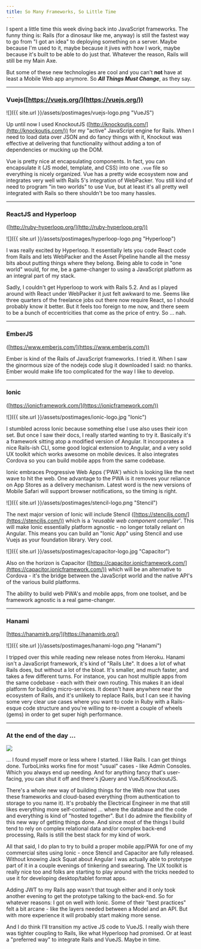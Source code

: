 ```yaml
---
title: So Many Frameworks, So Little Time
---
```


I spent a little time this week diving back into JavaScript frameworks. The funny thing is: Rails (for a dinosaur like me, anyway) is still the fastest way to go from "I got an idea" to deploying something on a server. Maybe because I'm used to it, maybe because it jives with how I work, maybe because it's built to be able to do just that. Whatever the reason, Rails will still be my Main Axe.

But some of these new technologies are cool and you can't **not** have at least a Mobile Web app anymore. So ***All Things Must Change***, as they say.

----

### Vuejs([https://vuejs.org/](https://vuejs.org/))

 ![]({{ site.url }}/assets/postimages/vuejs-logo.png "VueJS")

Up until now I used KnockoutJS ([http://knockoutjs.com/](http://knockoutjs.com/)) for my "active" JavaScript engine for Rails. When I need to load data over JSON and do fancy things with it, Knockout was effective at delivering that functionality without adding a ton of dependencies or mucking up the DOM. 

Vue is pretty nice at encapsulating components. In fact, you can encapsulate it (JS model, template, and CSS) into one `.vue` file so everything is nicely organized. Vue has a pretty wide ecosystem now and integrates very well with Rails 5's integration of WebPacker. You still kind of need to program "in two worlds" to use Vue, but at least it's all pretty well integrated with Rails so there shouldn't be too many hassles.

----

### ReactJS and Hyperloop
([http://ruby-hyperloop.org/](http://ruby-hyperloop.org/))

![]({{ site.url }}/assets/postimages/hyperloop-logo.png "Hyperloop")

I was really excited by Hyperloop. It essentially lets you code React code from Rails and lets WebPacker and the Asset Pipeline handle all the messy bits about putting things where they belong. Being able to code in "one world" would, for me, be a game-changer to using a JavaScript platform as an integral part of my stack.

Sadly, I couldn't get Hyperloop to work with Rails 5.2. And as I played around with React under WebPacker it just felt awkward to me. Seems like three quarters of the freelance jobs out there now require React, so I should probably know it better. But it feels too foreign to me now, and there seem to be a bunch of eccentricities that come as the price of entry. So ... nah.

----

### EmberJS
([https://www.emberjs.com/](https://www.emberjs.com/))

Ember is kind of the Rails of JavaScript frameworks. I tried it. When I saw the ginormous size of the nodejs code slug it downloaded I said: no thanks. Ember would make life too complicated for the way I like to develop.

----

### Ionic
([https://ionicframework.com/](https://ionicframework.com/))

![]({{ site.url }}/assets/postimages/ionic-logo.jpg "Ionic")

I stumbled across Ionic because something else I use also uses their icon set. But once I saw their docs, I really started wanting to try it. Basically it's a framework sitting atop a modified version of Angular. It incorporates a nice Rails-ish CLI, some good logical extension to Angular, and a very solid UX toolkit which works awesome on mobile devices. It also integrates Cordova so you can build mobile apps from the same codebase.

Ionic embraces Progressive Web Apps ('PWA') which is looking like the next wave to hit the web. One advantage to the PWA is it removes your reliance on App Stores as a delivery mechanism. Latest word is the new versions of Mobile Safari will support browser notifications, so the timing is right.

![]({{ site.url }}/assets/postimages/stencil-logo.png "Stencil")

The next major version of Ionic will include Stencil ([https://stenciljs.com/](https://stenciljs.com/)) which is a *'reusable web component compiler'*. This will make Ionic essentially platform agnostic - no longer totally reliant on Angular. This means you can build an "Ionic App" using Stencil and use Vuejs as your foundation library. Very cool.

![]({{ site.url }}/assets/postimages/capacitor-logo.jpg "Capacitor")

Also on the horizon is Capacitor ([https://capacitor.ionicframework.com/](https://capacitor.ionicframework.com/)) which will be an alternative to Cordova - it's the bridge between the JavaScript world and the native API's of the various build platforms.

The ability to build web PWA's and mobile apps, from one toolset, and be framework agnostic is a real game-changer.

----

### Hanami

[https://hanamirb.org/](https://hanamirb.org/)

![]({{ site.url }}/assets/postimages/hanami-logo.png "Hanami")

I tripped over this while reading new release notes from Heroku. Hanami isn't a JavaScript framework, it's kind of "Rails Lite". It does a lot of what Rails does, but without a lot of the bloat. It's smaller, and much faster, and takes a few different turns. For instance, you can host multiple apps from the same codebase - each with their own routing. This makes it an ideal platform for building micro-services. It doesn't have anywhere near the ecosystem of Rails, and it's unlikely to replace Rails, but I can see it having some very clear use cases where you want to code in Ruby with a Rails-esque code structure and you're willing to re-invent a couple of wheels (gems) in order to get super high performance.

----

### At the end of the day ...

![](https://media.giphy.com/media/3ornkczqjMrIUmdmSs/giphy.gif)

... I found myself more or less where I started. I like Rails. I can get things done. TurboLinks works fine for most "usual" cases - like Admin Consoles. Which you always end up needing. And for anything fancy that's user-facing, you can shut it off and there's jQuery and VueJS/KnockoutJS.

There's a whole new way of building things for the Web now that uses these frameworks and cloud-based everything (from authentication to storage to you name it). It's probably the Electrical Engineer in me that still likes everything more self-contained ... where the database and the code and everything is kind of "hosted together". But I do admire the flexibility of this new way of getting things done. And since most of the things I build tend to rely on complex relational data and/or complex back-end processing, Rails is still the best stack for my kind of work.

All that said, I do plan to try to build a proper mobile app/PWA for one of my commercial sites using Ionic - once Stencil and Capacitor are fully released. Without knowing Jack Squat about Angular I was actually able to prototype part of it in a couple evenings of tinkering and swearing. The UX toolkit is really nice too and folks are starting to play around with the tricks needed to use it for developing desktop/tablet format apps. 

Adding JWT to my Rails app wasn't that tough either and it only took another evening to get the prototype talking to the back-end. So for whatever reasons: I got on well with Ionic. Some of their "best practices" felt a bit arcane - like the layers needed between a Model and an API. But with more experience it will probably start making more sense.

And I do think I'll transition my active JS code to VueJS. I really wish there was tighter coupling to Rails, like what Hyperloop had promised. Or at least a "preferred way" to integrate Rails and VueJS. Maybe in time. 

